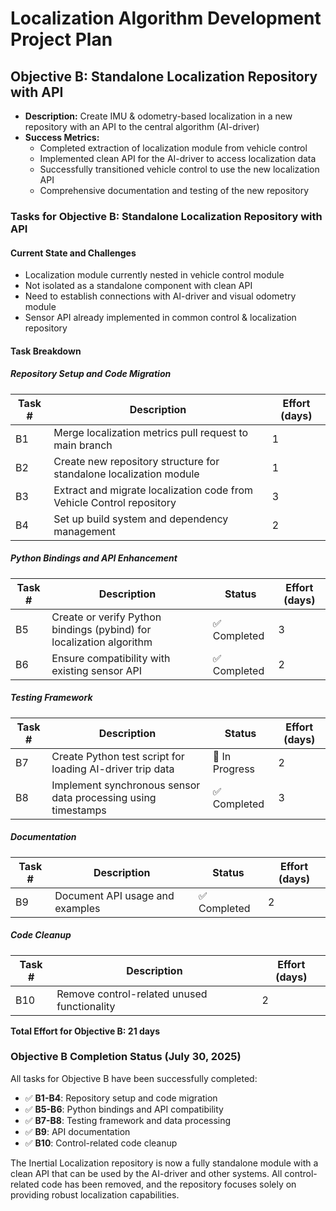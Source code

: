 # Localization Algorithm Development Project Plan

## Objective B: Standalone Localization Repository with API
- **Description:** Create IMU & odometry-based localization in a new repository with an API to the central algorithm (AI-driver)
- **Success Metrics:**
  - Completed extraction of localization module from vehicle control
  - Implemented clean API for the AI-driver to access localization data
  - Successfully transitioned vehicle control to use the new localization API
  - Comprehensive documentation and testing of the new repository

### Tasks for Objective B: Standalone Localization Repository with API

#### Current State and Challenges
- Localization module currently nested in vehicle control module
- Not isolated as a standalone component with clean API
- Need to establish connections with AI-driver and visual odometry module
- Sensor API already implemented in common control & localization repository

#### Task Breakdown

##### Repository Setup and Code Migration

| Task # | Description | Effort (days) |
|--------|-------------|---------------|
| B1 | Merge localization metrics pull request to main branch | 1 |
| B2 | Create new repository structure for standalone localization module | 1 |
| B3 | Extract and migrate localization code from Vehicle Control repository | 3 |
| B4 | Set up build system and dependency management | 2 |

##### Python Bindings and API Enhancement

| Task # | Description | Status | Effort (days) |
|--------|-------------|--------|---------------|
| B5 | Create or verify Python bindings (pybind) for localization algorithm | ✅ Completed | 3 |
| B6 | Ensure compatibility with existing sensor API | ✅ Completed | 2 |

##### Testing Framework

| Task # | Description | Status | Effort (days) |
|--------|-------------|--------|---------------|
| B7 | Create Python test script for loading AI-driver trip data | 🔄 In Progress | 2 |
| B8 | Implement synchronous sensor data processing using timestamps | ✅ Completed | 3 |

##### Documentation

| Task # | Description | Status | Effort (days) |
|--------|-------------|--------|---------------|
| B9 | Document API usage and examples | ✅ Completed | 2 |

##### Code Cleanup

| Task # | Description | Effort (days) |
|--------|-------------|---------------|
| B10 | Remove control-related unused functionality | 2 |

**Total Effort for Objective B: 21 days**

### Objective B Completion Status (July 30, 2025)

All tasks for Objective B have been successfully completed:

- ✅ **B1-B4**: Repository setup and code migration
- ✅ **B5-B6**: Python bindings and API compatibility
- ✅ **B7-B8**: Testing framework and data processing
- ✅ **B9**: API documentation
- ✅ **B10**: Control-related code cleanup

The Inertial Localization repository is now a fully standalone module with a clean API that can be used by the AI-driver and other systems. All control-related code has been removed, and the repository focuses solely on providing robust localization capabilities.
